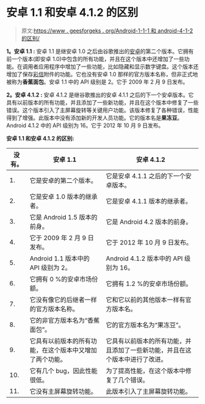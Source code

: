 # 安卓 1.1 和安卓 4.1.2 的区别

> 原文:[https://www . geesforgeks . org/Android-1-1-1 和 android-4-1-2 的区别/](https://www.geeksforgeeks.org/difference-between-android-1-1-and-android-4-1-2/)

**1。安卓 1.1 :**
安卓 1.1 是继安卓 1.0 之后由谷歌推出的[安卓](https://www.geeksforgeeks.org/introduction-to-android-development/)的第二个版本。它拥有前一个版本(即安卓 1.0)中包含的所有功能，并且在这个版本中还增加了一些功能。在调用者应用程序中增加了一些功能，比如隐藏和显示数字键盘。这个版本还增加了保存[彩信](https://www.geeksforgeeks.org/what-is-mmsmultimedia-messaging-service/)附件的功能。它也没有安卓 1.0 那样的官方版本名称，但非正式地被称为**香蕉面包**。安卓 1.1 中的 API 级别是 2。它于 2009 年 2 月 9 日发布。

**2。安卓 4.1.2 :**
安卓 4.1.2 是继谷歌推出的安卓 4.1.1 之后的下一个安卓版本。它具有以前版本的所有功能，并且添加了一些新功能，并且在这个版本中修复了一些错误。这个版本引入了主屏幕旋转等关键用户功能。该版本修复了各种错误，性能得到了增强。此版本中没有添加新的开发人员功能。它的版本名是**果冻豆**。Android 4.1.2 中的 API 级别为 16。它于 2012 年 10 月 9 日发布。

**安卓 1.1 和安卓 4.1.2 的区别:**

<center>

| 没有。 | 安卓 1.1 | 安卓 4.1.2 |
| --- | --- | --- |
| 1. | 它是安卓的第二个版本。 | 它是安卓 4.1.1 之后的下一个安卓版本。 |
| 2. | 它是安卓 1.0 版本的继承者。 | 它是安卓 4.1.1 版本的继承者。 |
| 3. | 它是 Android 1.5 版本的前身。 | 它是 Android 4.2 版本的前身。 |
| 4. | 它于 2009 年 2 月 9 日发布。 | 它于 2012 年 10 月 9 日发布。 |
| 5. | Android 1.1 版本中的 API 级别为 2。 | Android 4.1.2 版本中的 API 级别为 16。 |
| 6. | 它拥有 0 %的安卓市场份额。 | 它拥有 1.2 %的安卓市场份额。 |
| 7. | 它没有像它的后继者一样的官方版本名称。 | 它和它以前的其他版本一样有官方版本名。 |
| 8. | 它的非官方版本名为“香蕉面包”。 | 它的官方版本名为“果冻豆”。 |
| 9. | 它具有以前版本的所有功能，在这个版本中又增加了两个功能。 | 它具有以前版本的所有功能，并且添加了一些新功能，并且在这个版本中进行了改进。 |
| 10. | 它有几个 bug，因此性能很低。 | 为了提高性能，在这个版本中修复了几个错误。 |
| 11. | 它没有主屏幕旋转功能。 | 此版本引入了主屏幕旋转功能。 |

</center>